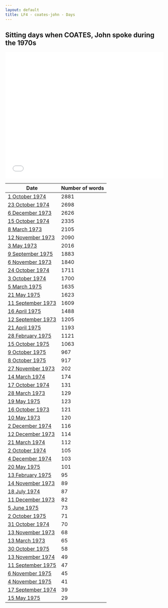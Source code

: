```yaml
---
layout: default
title: LF4 - coates-john - Days
---
```

## Sitting days when COATES, John spoke during the 1970s

<iframe width="100%" height="400" frameborder="0" scrolling="no" src="//plot.ly/~wragge/1437.embed"></iframe>

| Date | Number of words |
|--------------|----------------|
|[1 October 1974](https://historichansard.net/hofreps/1974/19741001_reps_29_hor90/)|2881|
|[23 October 1974](https://historichansard.net/hofreps/1974/19741023_reps_29_hor91/)|2698|
|[6 December 1973](https://historichansard.net/hofreps/1973/19731206_reps_28_hor87/)|2626|
|[15 October 1974](https://historichansard.net/hofreps/1974/19741015_reps_29_hor91/)|2335|
|[8 March 1973](https://historichansard.net/hofreps/1973/19730308_reps_28_hor82/)|2105|
|[12 November 1973](https://historichansard.net/hofreps/1973/19731112_reps_28_hor86/)|2090|
|[3 May 1973](https://historichansard.net/hofreps/1973/19730503_reps_28_hor83/)|2016|
|[9 September 1975](https://historichansard.net/hofreps/1975/19750909_reps_29_hor96/)|1883|
|[6 November 1973](https://historichansard.net/hofreps/1973/19731106_reps_28_hor86/)|1840|
|[24 October 1974](https://historichansard.net/hofreps/1974/19741024_reps_29_hor91/)|1711|
|[3 October 1974](https://historichansard.net/hofreps/1974/19741003_reps_29_hor90/)|1700|
|[5 March 1975](https://historichansard.net/hofreps/1975/19750305_reps_29_hor93/)|1635|
|[21 May 1975](https://historichansard.net/hofreps/1975/19750521_reps_29_hor95/)|1623|
|[11 September 1973](https://historichansard.net/hofreps/1973/19730911_REPS_28_HoR85b/)|1609|
|[16 April 1975](https://historichansard.net/hofreps/1975/19750416_reps_29_hor94/)|1488|
|[12 September 1973](https://historichansard.net/hofreps/1973/19730912_reps_28_hor85/)|1205|
|[21 April 1975](https://historichansard.net/hofreps/1975/19750421_reps_29_hor94/)|1193|
|[28 February 1975](https://historichansard.net/hofreps/1975/19750228_reps_29_hor93/)|1121|
|[15 October 1975](https://historichansard.net/hofreps/1975/19751015_reps_29_hor97/)|1063|
|[9 October 1975](https://historichansard.net/hofreps/1975/19751009_reps_29_hor97/)|967|
|[8 October 1975](https://historichansard.net/hofreps/1975/19751008_reps_29_hor97/)|917|
|[27 November 1973](https://historichansard.net/hofreps/1973/19731127_reps_28_hor87/)|202|
|[14 March 1974](https://historichansard.net/hofreps/1974/19740314_reps_28_hor88/)|174|
|[17 October 1974](https://historichansard.net/hofreps/1974/19741017_reps_29_hor91/)|131|
|[28 March 1973](https://historichansard.net/hofreps/1973/19730328_reps_28_hor82/)|129|
|[19 May 1975](https://historichansard.net/hofreps/1975/19750519_reps_29_hor95/)|123|
|[16 October 1973](https://historichansard.net/hofreps/1973/19731016_reps_28_hor86/)|121|
|[10 May 1973](https://historichansard.net/hofreps/1973/19730510_reps_28_hor83/)|120|
|[2 December 1974](https://historichansard.net/hofreps/1974/19741202_reps_29_hor92/)|116|
|[12 December 1973](https://historichansard.net/hofreps/1973/19731212_reps_28_hor87/)|114|
|[21 March 1974](https://historichansard.net/hofreps/1974/19740321_reps_28_hor88/)|112|
|[2 October 1974](https://historichansard.net/hofreps/1974/19741002_reps_29_hor90/)|105|
|[4 December 1974](https://historichansard.net/hofreps/1974/19741204_reps_29_hor92/)|103|
|[20 May 1975](https://historichansard.net/hofreps/1975/19750520_reps_29_hor95/)|101|
|[13 February 1975](https://historichansard.net/hofreps/1975/19750213_reps_29_hor93/)|95|
|[14 November 1973](https://historichansard.net/hofreps/1973/19731114_reps_28_hor86/)|89|
|[18 July 1974](https://historichansard.net/hofreps/1974/19740718_reps_29_hor89/)|87|
|[11 December 1973](https://historichansard.net/hofreps/1973/19731211_reps_28_hor87/)|82|
|[5 June 1975](https://historichansard.net/hofreps/1975/19750605_reps_29_hor95/)|73|
|[2 October 1975](https://historichansard.net/hofreps/1975/19751002_reps_29_hor96/)|71|
|[31 October 1974](https://historichansard.net/hofreps/1974/19741031_reps_29_hor91/)|70|
|[13 November 1973](https://historichansard.net/hofreps/1973/19731113_reps_28_hor86/)|68|
|[13 March 1973](https://historichansard.net/hofreps/1973/19730313_reps_28_hor82/)|65|
|[30 October 1975](https://historichansard.net/hofreps/1975/19751030_reps_29_hor97/)|58|
|[13 November 1974](https://historichansard.net/hofreps/1974/19741113_reps_29_hor91/)|49|
|[11 September 1975](https://historichansard.net/hofreps/1975/19750911_reps_29_hor96/)|47|
|[6 November 1975](https://historichansard.net/hofreps/1975/19751106_reps_29_hor97/)|45|
|[4 November 1975](https://historichansard.net/hofreps/1975/19751104_reps_29_hor97/)|41|
|[17 September 1974](https://historichansard.net/hofreps/1974/19740917_reps_29_hor90/)|39|
|[15 May 1975](https://historichansard.net/hofreps/1975/19750515_reps_29_hor94/)|29|
